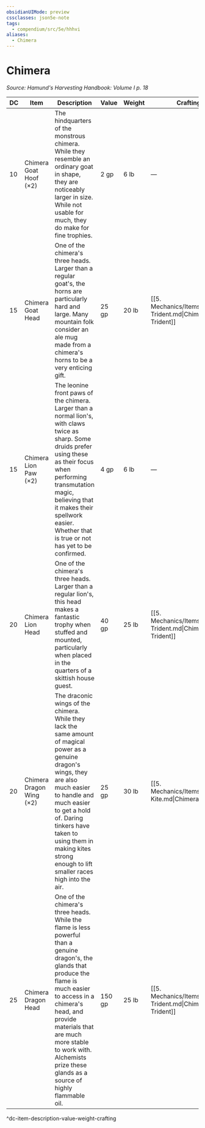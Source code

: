 ```yaml
---
obsidianUIMode: preview
cssclasses: json5e-note
tags:
  - compendium/src/5e/hhhvi
aliases:
  - Chimera
---
```

# Chimera
*Source: Hamund's Harvesting Handbook: Volume I p. 18* 

| DC | Item | Description | Value | Weight | Crafting |
|----|------|-------------|-------|--------|----------|
| 10 | Chimera Goat Hoof (×2) | The hindquarters of the monstrous chimera. While they resemble an ordinary goat in shape, they are noticeably larger in size. While not usable for much, they do make for fine trophies. | 2 gp | 6 lb | — |
| 15 | Chimera Goat Head | One of the chimera's three heads. Larger than a regular goat's, the horns are particularly hard and large. Many mountain folk consider an ale mug made from a chimera's horns to be a very enticing gift. | 25 gp | 20 lb | [[5. Mechanics/Items/Chimera Trident.md\|Chimera Trident]] |
| 15 | Chimera Lion Paw (×2) | The leonine front paws of the chimera. Larger than a normal lion's, with claws twice as sharp. Some druids prefer using these as their focus when performing transmutation magic, believing that it makes their spellwork easier. Whether that is true or not has yet to be confirmed. | 4 gp | 6 lb | — |
| 20 | Chimera Lion Head | One of the chimera's three heads. Larger than a regular lion's, this head makes a fantastic trophy when stuffed and mounted, particularly when placed in the quarters of a skittish house guest. | 40 gp | 25 lb | [[5. Mechanics/Items/Chimera Trident.md\|Chimera Trident]] |
| 20 | Chimera Dragon Wing (×2) | The draconic wings of the chimera. While they lack the same amount of magical power as a genuine dragon's wings, they are also much easier to handle and much easier to get a hold of. Daring tinkers have taken to using them in making kites strong enough to lift smaller races high into the air. | 25 gp | 30 lb | [[5. Mechanics/Items/Chimera Kite.md\|Chimera Kite]] |
| 25 | Chimera Dragon Head | One of the chimera's three heads. While the flame is less powerful than a genuine dragon's, the glands that produce the flame is much easier to access in a chimera's head, and provide materials that are much more stable to work with. Alchemists prize these glands as a source of highly flammable oil. | 150 gp | 25 lb | [[5. Mechanics/Items/Chimera Trident.md\|Chimera Trident]] |
^dc-item-description-value-weight-crafting
